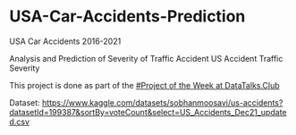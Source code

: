 # USA-Car-Accidents-Prediction
USA Car Accidents 2016-2021

Analysis and Prediction of Severity of Traffic Accident US Accident Traffic Severity

This project is done as part of the [#Project of the Week at DataTalks.Club](https://datatalks-club.slack.com/archives/C02BP4FQH36)


Dataset: https://www.kaggle.com/datasets/sobhanmoosavi/us-accidents?datasetId=199387&sortBy=voteCount&select=US_Accidents_Dec21_updated.csv

